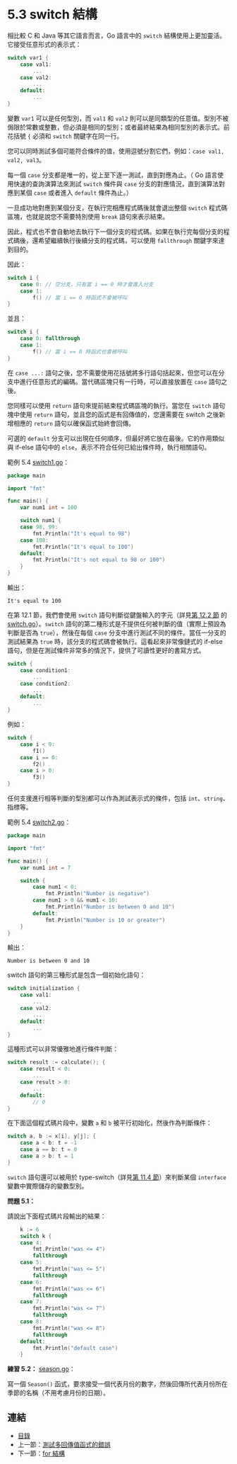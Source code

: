 # 5.3 switch 結構

相比較 C 和 Java 等其它語言而言，Go 語言中的 `switch` 結構使用上更加靈活。它接受任意形式的表示式：

```go
switch var1 {
	case val1:
		...
	case val2:
		...
	default:
		...
}
```

變數 `var1` 可以是任何型別，而 `val1` 和 `val2` 則可以是同類型的任意值。型別不被侷限於常數或整數，但必須是相同的型別；或者最終結果為相同型別的表示式。前花括號 `{` 必須和 `switch` 關鍵字在同一行。

您可以同時測試多個可能符合條件的值，使用逗號分割它們，例如：`case val1, val2, val3`。

每一個 `case` 分支都是唯一的，從上至下逐一測試，直到對應為止。（ Go 語言使用快速的查詢演算法來測試 `switch` 條件與 `case` 分支的對應情況，直到演算法對應到某個 `case` 或者進入 `default` 條件為止。）

一旦成功地對應到某個分支，在執行完相應程式碼後就會退出整個 `switch` 程式碼區塊，也就是說您不需要特別使用 `break` 語句來表示結束。

因此，程式也不會自動地去執行下一個分支的程式碼。如果在執行完每個分支的程式碼後，還希望繼續執行後續分支的程式碼，可以使用 `fallthrough` 關鍵字來達到目的。

因此：

```go
switch i {
	case 0: // 空分支，只有當 i == 0 時才會進入分支
	case 1:
		f() // 當 i == 0 時函式不會被呼叫
}
```

並且：

```go
switch i {
	case 0: fallthrough
	case 1:
		f() // 當 i == 0 時函式也會被呼叫
}
```

在 `case ...:` 語句之後，您不需要使用花括號將多行語句括起來，但您可以在分支中進行任意形式的編碼。當代碼區塊只有一行時，可以直接放置在 `case` 語句之後。

您同樣可以使用 `return` 語句來提前結束程式碼區塊的執行。當您在 `switch` 語句塊中使用 `return` 語句，並且您的函式是有回傳值的，您還需要在 switch 之後新增相應的 `return` 語句以確保函式始終會回傳。

可選的 `default` 分支可以出現在任何順序，但最好將它放在最後。它的作用類似與 if-else 語句中的 `else`，表示不符合任何已給出條件時，執行相關語句。

範例 5.4 [switch1.go](examples/chapter_5/switch1.go)：

```go
package main

import "fmt"

func main() {
	var num1 int = 100

	switch num1 {
	case 98, 99:
		fmt.Println("It's equal to 98")
	case 100: 
		fmt.Println("It's equal to 100")
	default:
		fmt.Println("It's not equal to 98 or 100")
	}
}

```

輸出：

	It's equal to 100

在第 12.1 節，我們會使用 `switch` 語句判斷從鍵盤輸入的字元（詳見[第 12.2 節](12.2.md) 的 [switch.go](./examples/chapter_12/switch.go)）。`switch` 語句的第二種形式是不提供任何被判斷的值（實際上預設為判斷是否為 `true`），然後在每個 `case` 分支中進行測試不同的條件。當任一分支的測試結果為 `true` 時，該分支的程式碼會被執行。這看起來非常像鏈式的 if-else 語句，但是在測試條件非常多的情況下，提供了可讀性更好的書寫方式。

```go
switch {
	case condition1:
		...
	case condition2:
		...
	default:
		...
}
```

例如：

```go
switch {
	case i < 0:
		f1()
	case i == 0:
		f2()
	case i > 0:
		f3()
}
```

任何支援進行相等判斷的型別都可以作為測試表示式的條件，包括 `int`、`string`、指標等。

範例 5.4 [switch2.go](examples/chapter_5/switch2.go)：

```go
package main

import "fmt"

func main() {
	var num1 int = 7

	switch {
	    case num1 < 0:
		    fmt.Println("Number is negative")
	    case num1 > 0 && num1 < 10:
		    fmt.Println("Number is between 0 and 10")
	    default:
		    fmt.Println("Number is 10 or greater")
	}
}
```

輸出：

	Number is between 0 and 10

switch 語句的第三種形式是包含一個初始化語句：

```go
switch initialization {
	case val1:
		...
	case val2:
		...
	default:
		...
}
```

這種形式可以非常優雅地進行條件判斷：

```go
switch result := calculate(); {
	case result < 0:
		...
	case result > 0:
		...
	default:
		// 0
}
```

在下面這個程式碼片段中，變數 `a` 和 `b` 被平行初始化，然後作為判斷條件：

```go
switch a, b := x[i], y[j]; {
	case a < b: t = -1
	case a == b: t = 0
	case a > b: t = 1
}
```

`switch` 語句還可以被用於 type-switch（詳見[第 11.4 節](11.4.md)）來判斷某個 `interface` 變數中實際儲存的變數型別。

**問題 5.1：**

請說出下面程式碼片段輸出的結果：

```go
	k := 6
	switch k {
	case 4:
		fmt.Println("was <= 4")
		fallthrough
	case 5:
		fmt.Println("was <= 5")
		fallthrough
	case 6:
		fmt.Println("was <= 6")
		fallthrough
	case 7:
		fmt.Println("was <= 7")
		fallthrough
	case 8:
		fmt.Println("was <= 8")
		fallthrough
	default:
		fmt.Println("default case")
	}
```

**練習 5.2：** [season.go](exercises/chapter_5/season.go)：

寫一個 `Season()` 函式，要求接受一個代表月份的數字，然後回傳所代表月份所在季節的名稱（不用考慮月份的日期）。

## 連結

- [目錄](directory.md)
- 上一節：[測試多回傳值函式的錯誤](05.2.md)
- 下一節：[for 結構](05.4.md)
